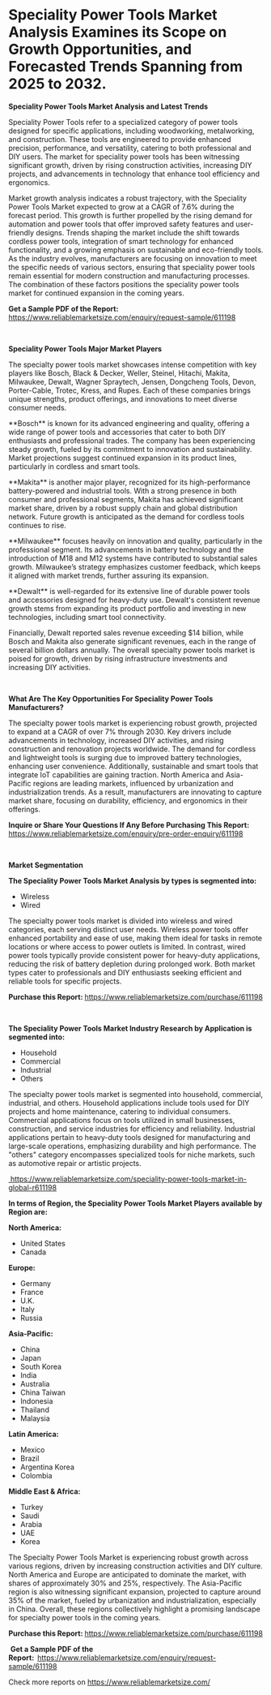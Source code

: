 <p><h1>Speciality Power Tools Market Analysis Examines its Scope on Growth Opportunities, and Forecasted Trends Spanning from 2025 to 2032.</h1></p><p><strong>Speciality Power Tools Market Analysis and Latest Trends</strong></p>
<p><p>Speciality Power Tools refer to a specialized category of power tools designed for specific applications, including woodworking, metalworking, and construction. These tools are engineered to provide enhanced precision, performance, and versatility, catering to both professional and DIY users. The market for speciality power tools has been witnessing significant growth, driven by rising construction activities, increasing DIY projects, and advancements in technology that enhance tool efficiency and ergonomics.</p><p>Market growth analysis indicates a robust trajectory, with the Speciality Power Tools Market expected to grow at a CAGR of 7.6% during the forecast period. This growth is further propelled by the rising demand for automation and power tools that offer improved safety features and user-friendly designs. Trends shaping the market include the shift towards cordless power tools, integration of smart technology for enhanced functionality, and a growing emphasis on sustainable and eco-friendly tools. As the industry evolves, manufacturers are focusing on innovation to meet the specific needs of various sectors, ensuring that speciality power tools remain essential for modern construction and manufacturing processes. The combination of these factors positions the speciality power tools market for continued expansion in the coming years.</p></p>
<p><strong>Get a Sample PDF of the Report:&nbsp;</strong> <a href="https://www.reliablemarketsize.com/enquiry/request-sample/611198?utm_campaign=3458&utm_medium=2&utm_source=Github&utm_content=ia&utm_term=23032025&utm_id=speciality-power-tools">https://www.reliablemarketsize.com/enquiry/request-sample/611198</a></p>
<p>&nbsp;</p>
<p><strong>Speciality Power Tools Major Market Players</strong></p>
<p><p>The specialty power tools market showcases intense competition with key players like Bosch, Black & Decker, Weller, Steinel, Hitachi, Makita, Milwaukee, Dewalt, Wagner Spraytech, Jensen, Dongcheng Tools, Devon, Porter-Cable, Trotec, Kress, and Rupes. Each of these companies brings unique strengths, product offerings, and innovations to meet diverse consumer needs.</p><p>**Bosch** is known for its advanced engineering and quality, offering a wide range of power tools and accessories that cater to both DIY enthusiasts and professional trades. The company has been experiencing steady growth, fueled by its commitment to innovation and sustainability. Market projections suggest continued expansion in its product lines, particularly in cordless and smart tools.</p><p>**Makita** is another major player, recognized for its high-performance battery-powered and industrial tools. With a strong presence in both consumer and professional segments, Makita has achieved significant market share, driven by a robust supply chain and global distribution network. Future growth is anticipated as the demand for cordless tools continues to rise.</p><p>**Milwaukee** focuses heavily on innovation and quality, particularly in the professional segment. Its advancements in battery technology and the introduction of M18 and M12 systems have contributed to substantial sales growth. Milwaukee’s strategy emphasizes customer feedback, which keeps it aligned with market trends, further assuring its expansion.</p><p>**Dewalt** is well-regarded for its extensive line of durable power tools and accessories designed for heavy-duty use. Dewalt's consistent revenue growth stems from expanding its product portfolio and investing in new technologies, including smart tool connectivity.</p><p>Financially, Dewalt reported sales revenue exceeding $14 billion, while Bosch and Makita also generate significant revenues, each in the range of several billion dollars annually. The overall specialty power tools market is poised for growth, driven by rising infrastructure investments and increasing DIY activities.</p></p>
<p>&nbsp;</p>
<p><strong>What Are The Key Opportunities For Speciality Power Tools Manufacturers?</strong></p>
<p><p>The specialty power tools market is experiencing robust growth, projected to expand at a CAGR of over 7% through 2030. Key drivers include advancements in technology, increased DIY activities, and rising construction and renovation projects worldwide. The demand for cordless and lightweight tools is surging due to improved battery technologies, enhancing user convenience. Additionally, sustainable and smart tools that integrate IoT capabilities are gaining traction. North America and Asia-Pacific regions are leading markets, influenced by urbanization and industrialization trends. As a result, manufacturers are innovating to capture market share, focusing on durability, efficiency, and ergonomics in their offerings.</p></p>
<p><strong>Inquire or Share Your Questions If Any Before Purchasing This Report:</strong> <a href="https://www.reliablemarketsize.com/enquiry/pre-order-enquiry/611198?utm_campaign=3458&utm_medium=2&utm_source=Github&utm_content=ia&utm_term=23032025&utm_id=speciality-power-tools">https://www.reliablemarketsize.com/enquiry/pre-order-enquiry/611198</a></p>
<p>&nbsp;</p>
<p><strong>Market Segmentation</strong></p>
<p><strong>The Speciality Power Tools Market Analysis by types is segmented into:</strong></p>
<p><ul><li>Wireless</li><li>Wired</li></ul></p>
<p><p>The specialty power tools market is divided into wireless and wired categories, each serving distinct user needs. Wireless power tools offer enhanced portability and ease of use, making them ideal for tasks in remote locations or where access to power outlets is limited. In contrast, wired power tools typically provide consistent power for heavy-duty applications, reducing the risk of battery depletion during prolonged work. Both market types cater to professionals and DIY enthusiasts seeking efficient and reliable tools for specific projects.</p></p>
<p><strong>Purchase this Report:&nbsp;</strong><a href="https://www.reliablemarketsize.com/purchase/611198?utm_campaign=3458&utm_medium=2&utm_source=Github&utm_content=ia&utm_term=23032025&utm_id=speciality-power-tools">https://www.reliablemarketsize.com/purchase/611198</a></p>
<p>&nbsp;</p>
<p><strong>The Speciality Power Tools Market Industry Research by Application is segmented into:</strong></p>
<p><ul><li>Household</li><li>Commercial</li><li>Industrial</li><li>Others</li></ul></p>
<p><p>The specialty power tools market is segmented into household, commercial, industrial, and others. Household applications include tools used for DIY projects and home maintenance, catering to individual consumers. Commercial applications focus on tools utilized in small businesses, construction, and service industries for efficiency and reliability. Industrial applications pertain to heavy-duty tools designed for manufacturing and large-scale operations, emphasizing durability and high performance. The "others" category encompasses specialized tools for niche markets, such as automotive repair or artistic projects.</p></p>
<p><a href="https://www.reliablemarketsize.com/speciality-power-tools-market-in-global-r611198?utm_campaign=3458&utm_medium=2&utm_source=Github&utm_content=ia&utm_term=23032025&utm_id=speciality-power-tools">&nbsp;https://www.reliablemarketsize.com/speciality-power-tools-market-in-global-r611198</a></p>
<p><strong>In terms of Region, the Speciality Power Tools Market Players available by Region are:</strong></p>
<p>
    <p> <strong> North America: </strong>
        <ul>
            <li>United States</li>
            <li>Canada</li>
        </ul>
        </p> 
    <p> <strong> Europe: </strong>
        <ul>
            <li>Germany</li>
            <li>France</li>
            <li>U.K.</li>
            <li>Italy</li>
            <li>Russia</li>
        </ul>
        </p> 
    <p> <strong> Asia-Pacific: </strong>
        <ul>
            <li>China</li>
            <li>Japan</li>
            <li>South Korea</li>
            <li>India</li>
            <li>Australia</li>
            <li>China Taiwan</li>
            <li>Indonesia</li>
            <li>Thailand</li>
            <li>Malaysia</li>
        </ul>
        </p> 
    <p> <strong> Latin America: </strong>
        <ul>
            <li>Mexico</li>
            <li>Brazil</li>
            <li>Argentina Korea</li>
            <li>Colombia</li>
        </ul>
        </p> 
    <p> <strong> Middle East & Africa: </strong>
        <ul>
            <li>Turkey</li>
            <li>Saudi</li>
            <li>Arabia</li>
            <li>UAE</li>
            <li>Korea</li>
        </ul>
    </p>
    </p>
<p><p>The Specialty Power Tools Market is experiencing robust growth across various regions, driven by increasing construction activities and DIY culture. North America and Europe are anticipated to dominate the market, with shares of approximately 30% and 25%, respectively. The Asia-Pacific region is also witnessing significant expansion, projected to capture around 35% of the market, fueled by urbanization and industrialization, especially in China. Overall, these regions collectively highlight a promising landscape for specialty power tools in the coming years.</p></p>
<p><strong>Purchase this Report: </strong><a href="https://www.reliablemarketsize.com/purchase/611198?utm_campaign=3458&utm_medium=2&utm_source=Github&utm_content=ia&utm_term=23032025&utm_id=speciality-power-tools">https://www.reliablemarketsize.com/purchase/611198</a></p>
<p>&nbsp;<strong>Get a Sample PDF of the Report:&nbsp;&nbsp;</strong><a href="https://www.reliablemarketsize.com/enquiry/request-sample/611198?utm_campaign=3458&utm_medium=2&utm_source=Github&utm_content=ia&utm_term=23032025&utm_id=speciality-power-tools">https://www.reliablemarketsize.com/enquiry/request-sample/611198</a></p>
<p><strong></strong></p>
<p>Check more reports on <a href="https://www.reliablemarketsize.com/?utm_campaign=3458&utm_medium=2&utm_source=Github&utm_content=ia&utm_term=23032025&utm_id=speciality-power-tools">https://www.reliablemarketsize.com/</a></p>